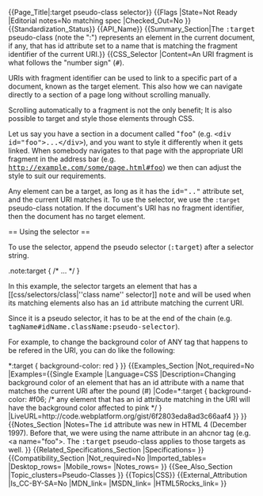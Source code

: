 {{Page_Title|:target pseudo-class selector}}
{{Flags
|State=Not Ready
|Editorial notes=No matching spec
|Checked_Out=No
}}
{{Standardization_Status}}
{{API_Name}}
{{Summary_Section|The <tt>:target</tt> pseudo-class (note the ":") represents an element in the current document, if any, that has id attribute set to a name that is matching the fragment identifier of the current URI.}}
{{CSS_Selector
|Content=An URI fragment is what follows the "number sign" (<tt>#</tt>).

URIs with fragment identifier can be used to link to a specific part of a document, known as the target element. This also how we can navigate directly to a section of a page long without scrolling manually.

Scrolling automatically to a fragment is not the only benefit; It is also possible to target and style those elements through CSS.

Let us say you have a section in a document called "<tt>foo</tt>" (e.g. <tt>&lt;div id="foo"&gt;...&lt;/div&gt;</tt>), and you want to style it differently when it gets linked. When somebody navigates to that page with the appropriate URI fragment in the address bar (e.g. <tt>http://example.com/some/page.html#foo</tt>) we then can adjust the style to suit our requirements.

Any element can be a target, as long as it has the <tt>id=".."</tt> attribute set, and the current URI matches it. To use the selector, we use the <code>:target</code> pseudo-class notation. If the document's URI has no fragment identifier, then the document has no target element.

== Using the selector ==

To use the selector, append the pseudo selector (<tt>:target</tt>) after a selector string.

<syntaxHighlight lang="css">
  .note:target { /* ... */ }
</syntaxHighlight>

In this example, the selector targets an element that has a [[css/selectors/class|''class name'' selector]] <tt>note</tt> and will be used when its matching elements also has an <tt>id</tt> attribute matching the current URI.

Since it is a pseudo selector, it has to be at the end of the chain (e.g. <tt>tagName#idName.className:pseudo-selector</tt>).

For example, to change the background color of ANY tag that happens to be refered in the URI, you can do like the following:

<syntaxHighlight lang="css">
*:target { background-color: red }
</syntaxHighlight>
}}
{{Examples_Section
|Not_required=No
|Examples={{Single Example
|Language=CSS
|Description=Changing background color of an element that has an id attribute with a name that matches the current URI after the pound (#)
|Code=*:target {
  background-color: #f06;
 /* any element that has an id attribute matching
    in the URI will have the background color
    affected to pink */
}
|LiveURL=http://code.webplatform.org/gist/6f2803eda8ad3c66aaf4
}}
}}
{{Notes_Section
|Notes=The <tt>id</tt> attribute was new in HTML 4 (December 1997). Before that, we were using the name attribute in an ahcnor tag (e.g. &lt;a name="foo"&gt;.  The <tt>:target</tt> pseudo-class applies to those targets as well.
}}
{{Related_Specifications_Section
|Specifications=
}}
{{Compatibility_Section
|Not_required=No
|Imported_tables=
|Desktop_rows=
|Mobile_rows=
|Notes_rows=
}}
{{See_Also_Section
|Topic_clusters=Pseudo-Classes
}}
{{Topics|CSS}}
{{External_Attribution
|Is_CC-BY-SA=No
|MDN_link=
|MSDN_link=
|HTML5Rocks_link=
}}